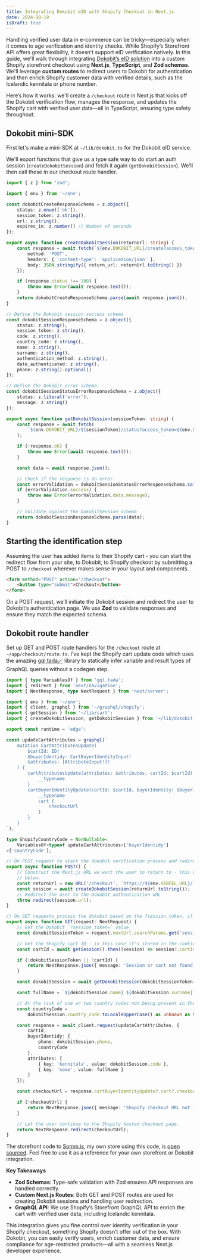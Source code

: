 ```yaml
---
title: Integrating Dokobit eID with Shopify Checkout in Next.js
date: 2024-10-19
isDraft: true
---
```


Handling verified user data in e-commerce can be tricky—especially when it comes to age verification
and identity checks. While Shopify’s Storefront API offers great flexibility, it doesn’t support eID
verification natively. In this guide, we'll walk through integrating [Dokobit’s eID
solution](https://www.dokobit.com/solutions/e-identification-api) into a custom Shopify storefront
checkout using **Next.js**, **TypeScript**, and **Zod schemas**. We'll leverage **custom routes** to
redirect users to Dokobit for authentication and then enrich Shopify customer data with verified
details, such as the Icelandic kennitala or phone number.

Here’s how it works: we'll create a `/checkout` route in Next.js that kicks off the Dokobit
verification flow, manages the response, and updates the Shopify cart with verified user data—all in
TypeScript, ensuring type safety throughout.

## Dokobit mini-SDK

First let's make a mini-SDK at `~/lib/dokobit.ts` for the Dokobit eID service.

We'll export functions that give us a type safe way to do start an auth session
(`createDokobitSession`) and fetch it again (`getDokobitSession`). We'll then call these in our
checkout route handler.

```ts
import { z } from 'zod';

import { env } from '~/env';

const dokobitCreateResponseSchema = z.object({
	status: z.enum(['ok']),
	session_token: z.string(),
	url: z.string(),
	expires_in: z.number() // Number of seconds
});

export async function createDokobitSession(returnUrl: string) {
	const response = await fetch(`${env.DOKOBIT_URL}/create?access_token=${env.DOKOBIT_TOKEN}`, {
		method: 'POST',
		headers: { 'content-type': 'application/json' },
		body: JSON.stringify({ return_url: returnUrl.toString() })
	});

	if (response.status !== 200) {
		throw new Error(await response.text());
	}
	return dokobitCreateResponseSchema.parse(await response.json());
}

// Define the Dokobit session success schema
const dokobitSessionResponseSchema = z.object({
	status: z.string(),
	session_token: z.string(),
	code: z.string(),
	country_code: z.string(),
	name: z.string(),
	surname: z.string(),
	authentication_method: z.string(),
	date_authenticated: z.string(),
	phone: z.string().optional()
});

// Define the Dokobit error schema
const dokobitSessionStatusErrorResponseSchema = z.object({
	status: z.literal('error'),
	message: z.string()
});

export async function getDokobitSession(sessionToken: string) {
	const response = await fetch(
		`${env.DOKOBIT_URL}/${sessionToken}/status?access_token=${env.DOKOBIT_TOKEN}`
	);

	if (!response.ok) {
		throw new Error(await response.text());
	}

	const data = await response.json();

	// Check if the response is an error
	const errorValidation = dokobitSessionStatusErrorResponseSchema.safeParse(data);
	if (errorValidation.success) {
		throw new Error(errorValidation.data.message);
	}

	// Validate against the DokobitSession schema
	return dokobitSessionResponseSchema.parse(data);
}
```

## Starting the identification step

Assuming the user has added items to their Shopify cart - you can start the redirect flow from your
site, to Dokobit, to Shopify checkout by submitting a POST to `/checkout` wherever makes sense in
your layout and components.

```html
<form method="POST" action="/checkout">
	<button type="submit">Checkout</button>
</form>
```

On a POST request, we’ll initiate the Dokobit session and redirect the user to Dokobit’s
authentication page. We use **Zod** to validate responses and ensure they match the expected schema.

## Dokobit route handler

Set up GET and POST route handlers for the `/checkout` route at `~/app/checkout/route.ts`. I've kept
the Shopify cart update code which uses the amazing [gql.tada🪄](https://gql-tada.0no.co) library to
statically infer variable and result types of GraphQL queries without a codegen step.

```ts
import { type VariablesOf } from 'gql.tada';
import { redirect } from 'next/navigation';
import { NextResponse, type NextRequest } from 'next/server';

import { env } from '~/env';
import { client, graphql } from '~/graphql/shopify';
import { getSession } from '~/lib/cart';
import { createDokobitSession, getDokobitSession } from '~/lib/dokobit';

export const runtime = 'edge';

const updateCartAttributes = graphql(`
	mutation CartAttributesUpdate(
		$cartId: ID!
		$buyerIdentidy: CartBuyerIdentityInput!
		$attributes: [AttributeInput!]!
	) {
		cartAttributesUpdate(attributes: $attributes, cartId: $cartId) {
			__typename
		}
		cartBuyerIdentityUpdate(cartId: $cartId, buyerIdentity: $buyerIdentidy) {
			__typename
			cart {
				checkoutUrl
			}
		}
	}
`);

type ShopifyCountryCode = NonNullable<
	VariablesOf<typeof updateCartAttributes>['buyerIdentidy']
>['countryCode'];

// On POST request to start the dokobit verification process and redirect to it
export async function POST() {
	// Construct the Next.js URL we want the user to return to - this will actually be the GET handler
	// below.
	const returnUrl = new URL('/checkout', `https://${env.VERCEL_URL}/`);
	const session = await createDokobitSession(returnUrl.toString());
	// Redirect the user to the Dokobit authentication URL
	throw redirect(session.url);
}

// On GET requests process the dokobit based on the ?session_token, if presented
export async function GET(request: NextRequest) {
	// Get the Dokobit `?session_token=` value
	const dokobitSessionToken = request.nextUrl.searchParams.get('session_token');

	// Get the Shopify cart ID - in this case it's stored in the cookie header.
	const cartId = await getSession().then((session) => session?.cartId);

	if (!dokobitSessionToken || !cartId) {
		return NextResponse.json({ message: 'Session or cart not found' }, { status: 400 });
	}

	const dokobitSession = await getDokobitSession(dokobitSessionToken);

	const fullName = `${dokobitSession.name} ${dokobitSession.surname}`;

	// At the risk of one or two country codes not being present in Shopify API ...
	const countryCode =
		dokobitSession.country_code.toLocaleUpperCase() as unknown as ShopifyCountryCode;

	const response = await client.request(updateCartAttributes, {
		cartId,
		buyerIdentidy: {
			phone: dokobitSession.phone,
			countryCode
		},
		attributes: [
			{ key: 'kennitala', value: dokobitSession.code },
			{ key: 'name', value: fullName }
		]
	});

	const checkoutUrl = response.cartBuyerIdentityUpdate?.cart?.checkoutUrl;

	if (!checkoutUrl) {
		return NextResponse.json({ message: 'Shopify checkout URL not found' }, { status: 400 });
	}

	// Let the user continue to the Shopify hosted checkout page.
	return NextResponse.redirect(checkoutUrl);
}
```

The storefront code to [Somm.is](https://www.somm.is/), my own store using this code, is [open
sourced](https://github.com/jokull/somm-next). Feel free to use it as a reference for your own
storefront or Dokobit integration.

**Key Takeaways**

- **Zod Schemas**: Type-safe validation with Zod ensures API responses are handled correctly.
- **Custom Next.js Routes**: Both GET and POST routes are used for creating Dokobit sessions and
  handling user redirection.
- **GraphQL API**: We use Shopify’s Storefront GraphQL API to enrich the cart with verified user
  data, including Icelandic kennitala.

This integration gives you fine control over identity verification in your Shopify checkout,
something Shopify doesn’t offer out of the box. With Dokobit, you can easily verify users, enrich
customer data, and ensure compliance for age-restricted products—all with a seamless Next.js
developer experience.
